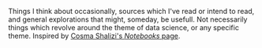 Things I think about occasionally, sources which I've read or intend to read, and general explorations that might, someday, be usefull. Not necessarily things which revolve around the theme of data science, or any specific theme. Inspired by [Cosma Shalizi's _Notebooks_ page](http://bactra.org/notebooks/).

